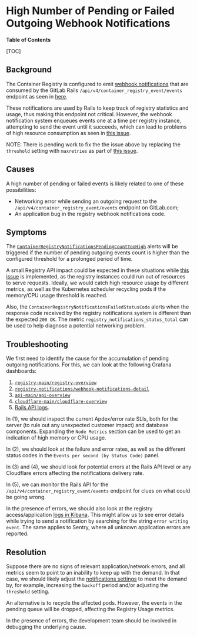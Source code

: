 # High Number of Pending or Failed Outgoing Webhook Notifications

**Table of Contents**

[TOC]

## Background

The Container Registry is configured to emit [webhook notifications](https://gitlab.com/gitlab-org/container-registry/-/blob/master/docs/notifications.md?ref_type=heads)
that are consumed by the GitLab Rails `/api/v4/container_registry_event/events` endpoint as seen in [here](https://gitlab.com/gitlab-com/gl-infra/k8s-workloads/gitlab-com/-/blob/master/releases/gitlab/values/values.yaml.gotmpl#L206).

These notifications are used by Rails to keep track of registry statistics and usage, thus making this endpoint not critical.
However, the webhook notification system enqueues events one at a time per registry instance, attempting to
send the event until it succeeds, which can lead to problems of high resource consumption as seen in
[this issue](https://gitlab.com/gitlab-org/container-registry/-/issues/1210).

NOTE:
There is pending work to fix the the issue above by replacing the `threshold` setting with `maxretries` as part of [this issue](https://gitlab.com/gitlab-org/container-registry/-/issues/1311).

## Causes

A high number of pending or failed events is likely related to one of these possibilities:

- Networking error while sending an outgoing request to the `/api/v4/container_registry_event/events` endpoint on GitLab.com;
- An application bug in the registry webhook notifications code.

## Symptoms

The [`ContainerRegistryNotificationsPendingCountTooHigh`](../../mimir-rules/gitlab-gprd/registry/registry-notifications.yml) alerts will be triggered if the number of
pending outgoing events count is higher than the configured threshold for a prolonged period of time.

A small Registry API impact could be expected in these situations while [this issue](https://gitlab.com/gitlab-org/container-registry/-/issues/1311) is implemented, as the registry instances could run out of resources to serve requests.
Ideally, we would catch high resource usage by different metrics, as well as the Kubernetes scheduler recycling pods
if the memory/CPU usage threshold is reached.

Also, the `ContainerRegistryNotificationsFailedStatusCode` alerts when the response code received by the registry notifications system is
different than the expected `200 OK`. The metric `registry_notifications_status_total` can be used to help diagnose a potential networking problem.

## Troubleshooting

We first need to identify the cause for the accumulation of pending outgoing notifications. For this, we can look at the following Grafana dashboards:

1. [`registry-main/registry-overview`](https://dashboards.gitlab.net/d/registry-main/registry-overview)
1. [`registry-notifications/webhook-notifications-detail`](https://dashboards.gitlab.net/d/registry-notifications/webhook-notifications-detail)
1. [`api-main/api-overview`](https://dashboards.gitlab.net/d/api-main/api-overview)
1. [`cloudflare-main/cloudflare-overview`](https://dashboards.gitlab.net/d/cloudflare-main/cloudflare-overview)
1. [Rails API logs](https://log.gprd.gitlab.net/app/r/s/nxwUF).

In (1), we should inspect the current Apdex/error rate SLIs, both for the server (to rule out any unexpected customer impact) and database components.
Expanding the `Node Metrics` section can be used to get an indication of high memory or CPU usage.

In (2), we should look at the failure and error rates, as well as the different status codes in the `Events per second (by Status Code)` panel.

In (3) and (4), we should look for potential errors at the Rails API level or any Cloudflare errors affecting the notifications delivery rate.

In (5), we can monitor the Rails API for the `/api/v4/container_registry_event/events` endpoint for clues on what could be going wrong.

In the presence of errors, we should also look at the registry access/application [logs in Kibana](https://log.gprd.gitlab.net/app/r/s/mUjiG).
This might allow us to see error details while trying to send a notification
by searching for the string `error writing event`.
The same applies to Sentry, where all unknown application errors are reported.

## Resolution

Suppose there are no signs of relevant application/network errors, and all metrics seem to point to an inability to keep up with the demand. In that case, we should likely adjust the [notifications settings](https://gitlab.com/gitlab-org/container-registry/-/blob/master/docs/configuration.md#notifications) to meet the demand by, for example, increasing the `backoff` period and/or adjusting the `threshold` setting.

An alternative is to recycle the affected pods. However, the events in the pending queue will be dropped, affecting the
Registry Usage metrics.

In the presence of errors, the development team should be involved in debugging the underlying cause.

